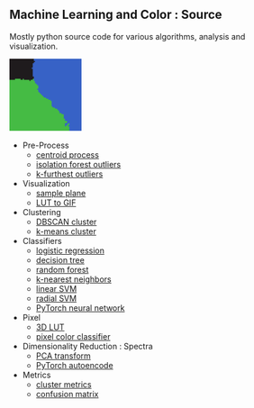 
## Machine Learning and Color : Source

Mostly python source code for various algorithms, analysis and visualization.

<img src="mlc_lut_to_gif/mlcolor_lut-knn-11-65x65x65.gif" width=128px>

* Pre-Process
  * [centroid process](mlc_centroid_process/)
  * [isolation forest outliers](mlc_isolation_forest/)
  * [k-furthest outliers](mlc_kfurthest_outliers/)
* Visualization
  * [sample plane](mlc_sample_plane/)
  * [LUT to GIF](/src/mlc_lut_to_gif/)
* Clustering
  * [DBSCAN cluster](mlc_dbscan_cluster/) 
  * [k-means cluster](mlc_kmeans_cluster/) 
* Classifiers
  * [logistic regression](mlc_logistic_regression/)
  * [decision tree](mlc_decision_tree/)
  * [random forest](mlc_random_forest/)
  * [k-nearest neighbors](mlc_knearest_classifier/)
  * [linear SVM](mlc_linear_svm/)
  * [radial SVM](mlc_radial_svm/)
  * [PyTorch neural network](mlc_pytorch_network/)
* Pixel
  * [3D LUT](mlc_pixel_lut/)
  * [pixel color classifier](mlc_pixel_color_classifier/)
* Dimensionality Reduction : Spectra
  * [PCA transform](mlc_pca_transform/)
  * [PyTorch autoencode](mlc_pytorch_autoencode/)
* Metrics
  * [cluster metrics](mlc_cluster_metrics/)
  * [confusion matrix](mlc_confusion_matrix/)
